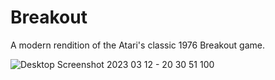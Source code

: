 # Breakout
A modern rendition of the Atari's classic 1976 Breakout game.

![Desktop Screenshot 2023 03 12 - 20 30 51 100](https://user-images.githubusercontent.com/7257923/224601915-58a257fe-971c-41c3-8846-2f44904f8373.png)
